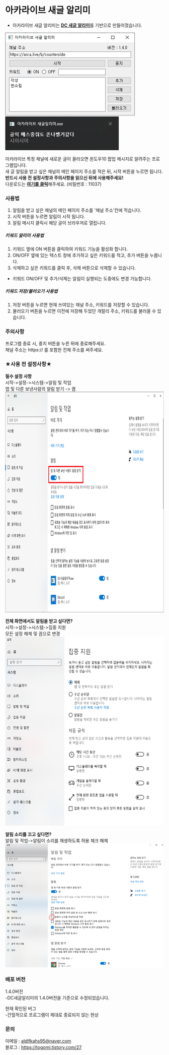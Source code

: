 # 아카라이브 새글 알리미
* 아카라이브 새글 알리미는 [__DC 새글 알리미__](https://github.com/aldlfkahs/DCinsideAlarm)를 기반으로 만들어졌습니다.

<img src="1.png" alt="프로그램 창"></img><br/>
<img src="2.png" alt="알림 예시"></img><br/>

아카라이브 특정 채널에 새로운 글이 올라오면 윈도우10 팝업 메시지로 알려주는 프로그램입니다.  
새 글 알림을 받고 싶은 채널의 메인 페이지 주소를 적은 뒤, 시작 버튼을 누르면 됩니다.  
__반드시 사용 전 설정사항과 주의사항을 읽으신 뒤에 사용해주세요!__  
다운로드는 [__여기를 클릭__](https://drive.google.com/file/d/12KvWQxH9sYQ7Wpg6v8TmSr67ZNVq9MkQ/view?usp=sharing)해주세요.  (비밀번호 : 11037)  

### 사용법
1. 알림을 받고 싶은 채널의 메인 페이지 주소를 '채널 주소'칸에 적습니다.  
2. 시작 버튼을 누르면 알림이 시작 됩니다.  
3. 알림 메시지 클릭시 해당 글이 브라우저로 열립니다.  
##### 키워드 알리미 사용법
1. 키워드 옆에 ON 버튼을 클릭하여 키워드 기능을 활성화 합니다.  
2. ON/OFF 옆에 있는 텍스트 창에 추가하고 싶은 키워드를 적고, 추가 버튼을 누릅니다.  
3. 삭제하고 싶은 키워드를 클릭 후, 삭제 버튼으로 삭제할 수 있습니다.  
* 키워드 ON/OFF 및 추가/삭제는 알림이 실행되는 도중에도 변경 가능합니다.  
##### 키워드 저장/불러오기 사용법
1. 저장 버튼을 누르면 현재 쓰여있는 채널 주소, 키워드를 저장할 수 있습니다.
2. 불러오기 버튼을 누르면 이전에 저장해 두었던 개럴리 주소, 키워드를 불러올 수 있습니다.
### 주의사항
프로그램 종료 시, 중지 버튼을 누른 뒤에 종료해주세요.  
채널 주소는 https:// 를 포함한 전체 주소를 써주세요.

### ★사용 전 설정사항★

__필수 설정 사항__  
시작->설정->시스템->알림 및 작업  
앱 및 다른 보낸사람의 알림 받기 -> 켬  
<img src="4.png" width="800px" height="700px" alt="알림 켜기"></img><br/>

__전체 화면에서도 알림을 받고 싶다면?__  
시작->설정->시스템->집중 지원  
모든 설정 해제 및 끔으로 변경  
<img src="5.PNG" width="700px" height="600px" alt="전체화면 알림 켜기"></img><br/>

__알림 소리를 끄고 싶다면?__  
알림 및 작업->알림이 소리를 재생하도록 허용 체크 해제  
<img src="3.png" alt="소리 끄기"></img><br/>


### 배포 버전

1.4.0버전  
-DC새글알리미의 1.4.0버전을 기준으로 수정되었습니다.

현재 확인된 버그  
-간헐적으로 프로그램이 제대로 종료되지 않는 현상  

### 문의

이메일 : aldlfkahs95@naver.com  
블로그 : https://togomi.tistory.com/27
        

